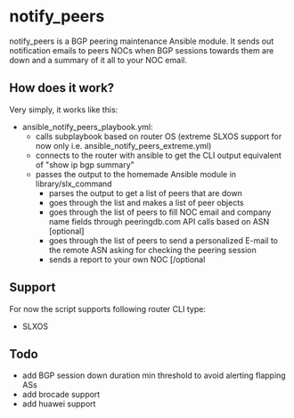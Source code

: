 # notify_peers

notify_peers is a BGP peering maintenance Ansible module. It sends out notification emails to peers NOCs when BGP sessions towards them are down and a summary of it all to your NOC email.

## How does it work?

Very simply, it works like this:

- ansible_notify_peers_playbook.yml:
  - calls subplaybook based on router OS (extreme SLXOS support for now only i.e. ansible_notify_peers_extreme.yml)
  - connects to the router with ansible to get the CLI output equivalent of "show ip bgp summary"
  - passes the output to the homemade Ansible module in library/slx_command
    - parses the output to get a list of peers that are down
    - goes through the list and makes a list of peer objects
    - goes through the list of peers to fill NOC email and company name fields through peeringdb.com API calls based on ASN
      [optional]
    - goes through the list of peers to send a personalized E-mail to the remote ASN asking for checking the peering session
    - sends a report to your own NOC
      [/optional

## Support

For now the script supports following router CLI type:
- SLXOS

## Todo
- add BGP session down duration min threshold to avoid alerting flapping ASs
- add brocade support
- add huawei support

